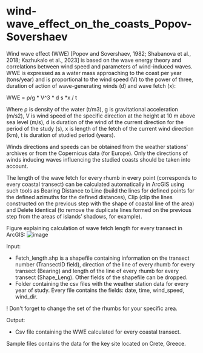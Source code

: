 # wind-wave_effect_on_the_coasts_Popov-Sovershaev

Wind wave effect (WWE) [Popov and Sovershaev, 1982; Shabanova et al., 2018; Kazhukalo et al., 2023] is based on the wave energy theory and correlations between wind speed and parameters of wind-induced waves. WWE is expressed as a water mass approaching to the coast per year (tons/year) and is proportional to the wind speed (V) to the power of three, duration of action of wave-generating winds (d) and wave fetch (x):

WWE = ρ/g * V^3 * d s *x / t

Where ρ is density of the water (t/m3), g is gravitational acceleration (m/s2), V is wind speed of the specific direction at the height at 10 m above sea level (m/s), d is duration of the wind of the current direction for the period of the study (s), x is length of the fetch of the current wind direction (km), t is duration of studied period (years).

Winds directions and speeds can be obtained from the weather stations' archives or from the Copernicus data (for Europe). Only the directions of winds inducing waves influencing the studied coasts should be taken into account. 

The length of the wave fetch for every rhumb in every point (corresponds to every coastal transect) can be calculated automatically in ArcGIS using such tools as Bearing Distance to Line (build the lines for defined points for the defined azimuths for the defined distances), Clip (clip the lines constructed on the previous step with the shape of coastal line of the area) and Delete Identical (to remove the duplicate lines formed on the previous step from the areas of islands’ shadows, for example).

Figure explaining calculation of wave fetch length for every transect in ArcGIS:
![image](https://github.com/anchousina/wind-wave_effect_on_the_coasts_Popov-Sovershaev/assets/157022548/8c12f738-6797-4d52-b050-6e2e8e50f633)


Input:
  - Fetch_length.shp is a shapefile containing information on the transect number (TransectID field), direction of the line of every rhumb for every transect (Bearing) and length of the line of every rhumb for every transect (Shape_Leng). Other fields of the shapefile can be dropped.
  - Folder containing the csv files with the weather station data for every year of study. Every file contains the fields: date, time, wind_speed, wind_dir.
 
 ! Don't forget to change the set of the rhumbs for your specific area.

Output:
  - Csv file containing the WWE calculated for every coastal transect.
     
Sample files contains the data for the key site located on Crete, Greece. 



